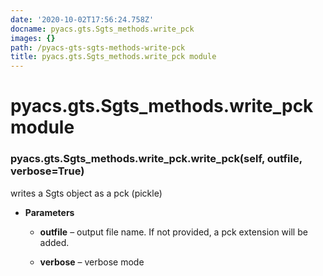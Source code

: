 ```yaml
---
date: '2020-10-02T17:56:24.758Z'
docname: pyacs.gts.Sgts_methods.write_pck
images: {}
path: /pyacs-gts-sgts-methods-write-pck
title: pyacs.gts.Sgts_methods.write_pck module
---
```


# pyacs.gts.Sgts_methods.write_pck module


### pyacs.gts.Sgts_methods.write_pck.write_pck(self, outfile, verbose=True)
writes a Sgts object as a pck (pickle)


* **Parameters**

    
    * **outfile** – output file name. If not provided, a pck extension will be added.


    * **verbose** – verbose mode
